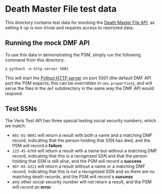 # Death Master File test data

This directory contains test data for mocking the [Death Master File
API](https://github.com/EMRTS/cavetl/tree/master/dmf), as setting
it up is non-trivial and requires access to restricted data.

## Running the mock DMF API

To use this data in demonstrating the PSM, simply run the following command
from this directory:

```shell-session
$ python3 -m http.server 5001
```

This will start the [Python HTTP
server](https://docs.python.org/3.7/library/http.server.html) on port 5001 (the
default DMF API port the PSM expects; this can be overridden in
`cms.properties`), and will serve the files in the `dmf` subdirectory in the
same way the DMF API would respond.

## Test SSNs

The Veris Test API has three special testing social security numbers, which we match:

- `001-01-0001` will return a result with both a name and a matching DMF
  record, indicating that the person holding that SSN has died, and the PSM
  will record a **failure**
- `123-45-6789` will return a result with a name but without a matching DMF
  record, indicating that this is a recognized SSN and that the person holding
  that SSN is still alive, and the PSM will record a **success**
- `987-65-4321` will return a result without a name or a matching DMF record,
  indicating that this is not a recognized SSN and so there are no matching
  death records, and the PSM will record a **success**
- any other social security number will not return a result, and the PSM will
  record an **error**
